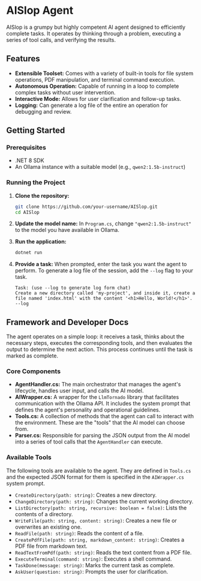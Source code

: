 # AISlop Agent

AISlop is a grumpy but highly competent AI agent designed to efficiently complete tasks. It operates by thinking through a problem, executing a series of tool calls, and verifying the results.

## Features

- **Extensible Toolset:** Comes with a variety of built-in tools for file system operations, PDF manipulation, and terminal command execution.
- **Autonomous Operation:** Capable of running in a loop to complete complex tasks without user intervention.
- **Interactive Mode:** Allows for user clarification and follow-up tasks.
- **Logging:** Can generate a log file of the entire an operation for debugging and review.

## Getting Started

### Prerequisites

- .NET 8 SDK
- An Ollama instance with a suitable model (e.g., `qwen2:1.5b-instruct`)

### Running the Project

1. **Clone the repository:**
   ```bash
   git clone https://github.com/your-username/AISlop.git
   cd AISlop
   ```

2. **Update the model name:**
   In `Program.cs`, change `"qwen2:1.5b-instruct"` to the model you have available in Ollama.

3. **Run the application:**
   ```bash
   dotnet run
   ```

4. **Provide a task:**
   When prompted, enter the task you want the agent to perform. To generate a log file of the session, add the `--log` flag to your task.

   ```
   Task: (use --log to generate log form chat)
   Create a new directory called 'my-project', and inside it, create a file named 'index.html' with the content '<h1>Hello, World!</h1>'. --log
   ```

## Framework and Developer Docs

The agent operates on a simple loop: it receives a task, thinks about the necessary steps, executes the corresponding tools, and then evaluates the output to determine the next action. This process continues until the task is marked as complete.

### Core Components

- **AgentHandler.cs:** The main orchestrator that manages the agent's lifecycle, handles user input, and calls the AI model.
- **AIWrapper.cs:** A wrapper for the `LlmTornado` library that facilitates communication with the Ollama API. It includes the system prompt that defines the agent's personality and operational guidelines.
- **Tools.cs:** A collection of methods that the agent can call to interact with the environment. These are the "tools" that the AI model can choose from.
- **Parser.cs:** Responsible for parsing the JSON output from the AI model into a series of tool calls that the `AgentHandler` can execute.

### Available Tools

The following tools are available to the agent. They are defined in `Tools.cs` and the expected JSON format for them is specified in the `AIWrapper.cs` system prompt.

*   `CreateDirectory(path: string)`: Creates a new directory.
*   `ChangeDirectory(path: string)`: Changes the current working directory.
*   `ListDirectory(path: string, recursive: boolean = false)`: Lists the contents of a directory.
*   `WriteFile(path: string, content: string)`: Creates a new file or overwrites an existing one.
*   `ReadFile(path: string)`: Reads the content of a file.
*   `CreatePdfFile(path: string, markdown_content: string)`: Creates a PDF file from markdown text.
*   `ReadTextFromPdf(path: string)`: Reads the text content from a PDF file.
*   `ExecuteTerminal(command: string)`: Executes a shell command.
*   `TaskDone(message: string)`: Marks the current task as complete.
*   `AskUser(question: string)`: Prompts the user for clarification.